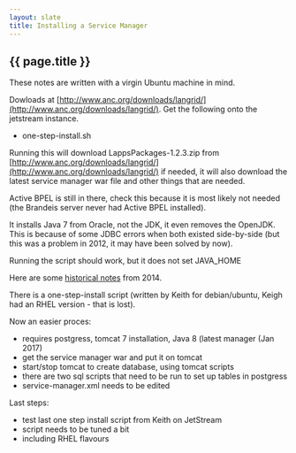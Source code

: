 ```yaml
---
layout: slate
title: Installing a Service Manager
---
```


## {{ page.title }}


These notes are written with a virgin Ubuntu machine in mind. 


Dowloads at [http://www.anc.org/downloads/langrid/](http://www.anc.org/downloads/langrid/). Get the following onto the jetstream instance.

- one-step-install.sh

Running this will download LappsPackages-1.2.3.zip from [http://www.anc.org/downloads/langrid/](http://www.anc.org/downloads/langrid/) if needed, it will also download the latest service manager war file and other things that are needed.

Active BPEL is still in there, check this because it is most likely not needed (the Brandeis server never had Active BPEL installed). 

It installs Java 7 from Oracle, not the JDK, it even removes the OpenJDK. This is because of some JDBC errors when both existed side-by-side (but this was a problem in 2012, it may have been solved by now).

Running the script should work, but it does not set JAVA_HOME

Here are some [historical notes](http://wiki.lappsgrid.org/manuals/service-manager/install-service-manager/index.html) from 2014. 

There is a one-step-install script (written by Keith for debian/ubuntu, Keigh had an RHEL version - that is lost).
 
Now an easier proces:
- requires postgress, tomcat 7 installation, Java 8 (latest manager (Jan 2017)
- get the service manager war and put it on tomcat
- start/stop tomcat to create database, using tomcat scripts
- there are two sql scripts that need to be run to set up tables in postgress
- service-manager.xml needs to be edited


Last steps:

- test last one step install script from Keith on JetStream
- script needs to be tuned a bit
- including RHEL flavours
